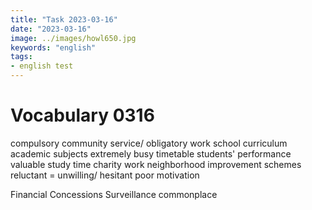 ```yaml
---
title: "Task 2023-03-16"
date: "2023-03-16"
image: ../images/howl650.jpg
keywords: "english"
tags:
- english test
---
```

# Vocabulary 0316

compulsory community service/ obligatory work
school curriculum
academic subjects
extremely busy timetable
students' performance
valuable study time
charity work
neighborhood improvement schemes
reluctant = unwilling/ hesitant
poor motivation

Financial Concessions
Surveillance
commonplace
